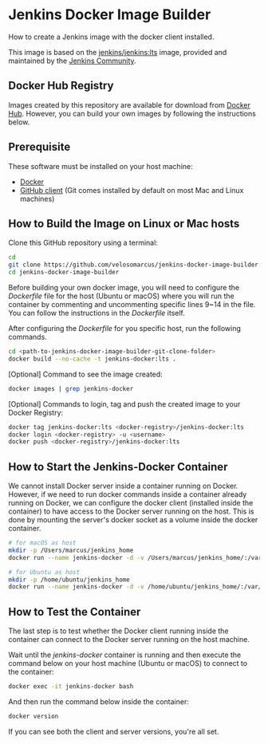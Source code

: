 # Jenkins Docker Image Builder
How to create a Jenkins image with the docker client installed.

This image is based on the [jenkins/jenkins:lts](https://hub.docker.com/r/jenkins/jenkins) image,
provided and maintained by the [Jenkins Community](https://jenkins.io/).

## Docker Hub Registry

Images created by this repository are available for download from 
[Docker Hub](https://hub.docker.com/repository/docker/marcusveloso/jenkins-docker). 
However, you can build your own images by following the instructions below.

## Prerequisite

These software must be installed on your host machine:
- [Docker](https://www.docker.com/get-started/)
- [GitHub client](https://github.com/git-guides/install-git) (Git comes installed by 
default on most Mac and Linux machines)

## How to Build the Image on Linux or Mac hosts

Clone this GitHub repository using a terminal:
```bash
cd
git clone https://github.com/velosomarcus/jenkins-docker-image-builder.git
cd jenkins-docker-image-builder
```

Before building your own docker image, you will need to configure the _Dockerfile_ file for the host 
(Ubuntu or macOS) where you will run the container by commenting and uncommenting specific lines 9~14 
in the file. You can follow the instructions in the _Dockerfile_ itself.

After configuring the _Dockerfile_ for you specific host, run the following commands.

```bash
cd <path-to-jenkins-docker-image-builder-git-clone-folder>
docker build --no-cache -t jenkins-docker:lts .
```

[Optional] Command to see the image created:

```bash
docker images | grep jenkins-docker
```

[Optional] Commands to login, tag and push the created image to your Docker Registry:

```bash
docker tag jenkins-docker:lts <docker-registry>/jenkins-docker:lts
docker login <docker-registry> -u <username>
docker push <docker-registry>/jenkins-docker:lts
```

## How to Start the Jenkins-Docker Container

We cannot install Docker server inside a container running on Docker.
However, if we need to run docker commands inside a container already running
on Docker, we can configure the docker client (installed inside the container) to
have access to the Docker server running on the host. 
This is done by mounting the server's docker socket as a volume inside the docker container.

```bash
# for macOS as host
mkdir -p /Users/marcus/jenkins_home
docker run --name jenkins-docker -d -v /Users/marcus/jenkins_home/:/var/jenkins_home -v /var/run/docker.sock:/var/run/docker.sock -p 8080:8080 -p 50000:50000 jenkins-docker:lts
```

```bash
# for Ubuntu as host
mkdir -p /home/ubuntu/jenkins_home
docker run --name jenkins-docker -d -v /home/ubuntu/jenkins_home/:/var/jenkins_home -v /var/run/docker.sock:/var/run/docker.sock -p 8080:8080 -p 50000:50000 jenkins-docker:lts
```

## How to Test the Container

The last step is to test whether the Docker client running inside the container can connect to the Docker server
running on the host machine.

Wait until the _jenkins-docker_ container is running and then execute the 
command below on your host machine (Ubuntu or macOS) to connect to the container:

```bash
docker exec -it jenkins-docker bash
```

And then run the command below inside the container:

```bash
docker version
```

If you can see both the client and server versions, you're all set.
